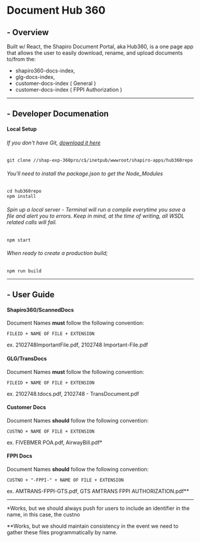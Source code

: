 # Document Hub 360

## - Overview
Built w/ React, the Shapiro Document Portal, aka Hub360, is a one page app that allows the user to easily download, rename, and upload documents to/from the:

* shapiro360-docs-index, 
* glg-docs-index,
* customer-docs-index ( General )
* customer-docs-index ( FPPI Authorization )

---








## - Developer Documenation
#### __Local Setup__

###### If you don't have Git, [download it here](https://git-scm.com/downloads)
```
git clone //shap-exp-360pro/c$/inetpub/wwwroot/shapiro-apps/hub360repo
```

###### You'll need to install the package.json to get the Node_Modules
```
cd hub360repo
npm install
```

###### Spin up a local server - Terminal will run a compile everytime you save a file and alert you to errors. Keep in mind, at the time of writing, all WSDL related calls will fail.
```
npm start
```

###### When ready to create a production build;
```
npm run build
```

---







## - User Guide
#### Shapiro360/ScannedDocs

Document Names **must** follow the following convention:

```
FILEID + NAME OF FILE + EXTENSION
```
ex. 2102748ImportantFile.pdf, 2102748 Important-File.pdf 

#### GLG/TransDocs

Document Names **must** follow the following convention:

```
FILEID + NAME OF FILE + EXTENSION
```
ex. 2102748.tdocs.pdf, 2102748 - TransDocument.pdf

#### Customer Docs

Document Names **should** follow the following convention:

```
CUSTNO + NAME OF FILE + EXTENSION
```
ex. FIVEBMER POA.pdf, AirwayBill.pdf*

#### FPPI Docs

Document Names **should** follow the following convention:

```
CUSTNO + "-FPPI-" + NAME OF FILE + EXTENSION
```
ex. AMTRANS-FPPI-GTS.pdf, GTS AMTRANS FPPI AUTHORIZATION.pdf**

---

*Works, but we should always push for users to include an identifier in the name, in this case, the custno

**Works, but we should maintain consistency in the event we need to gather these files programmatically by name.